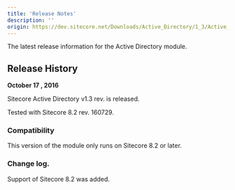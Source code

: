 ```yaml
---
title: 'Release Notes'
description: ''
origin: https://dev.sitecore.net/Downloads/Active_Directory/1_3/Active_Directory_1_3/Release_Notes
---
```


The latest release information for the Active Directory module.

## Release History

**October 17 , 2016**

Sitecore Active Directory v1.3 rev. is released.

Tested with Sitecore 8.2 rev. 160729.

### Compatibility

This version of the module only runs on Sitecore 8.2 or later.

### Change log.

Support of Sitecore 8.2 was added.
